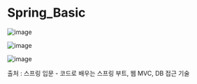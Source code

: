# Spring_Basic

![image](https://github.com/SungJunP/Spring_Basic/assets/149445382/d2c891da-8a3a-4c5c-8e7c-d48d33efde2e)

![image](https://github.com/SungJunP/Spring_Basic/assets/149445382/8428f643-f7b0-463d-8ae1-0ab73f3fbb0e)

![image](https://github.com/SungJunP/Spring_Basic/assets/149445382/b6c66a08-112f-40dd-9e5e-b2f3e1ada901)


출처 : 스프링 입문 - 코드로 배우는 스프링 부트, 웹 MVC, DB 접근 기술
